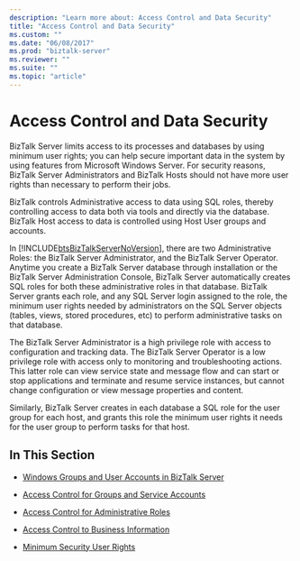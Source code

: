 ```yaml
---
description: "Learn more about: Access Control and Data Security"
title: "Access Control and Data Security"
ms.custom: ""
ms.date: "06/08/2017"
ms.prod: "biztalk-server"
ms.reviewer: ""
ms.suite: ""
ms.topic: "article"
---
```

# Access Control and Data Security
BizTalk Server limits access to its processes and databases by using minimum user rights; you can help secure important data in the system by using features from Microsoft Windows Server. For security reasons, BizTalk Server Administrators and BizTalk Hosts should not have more user rights than necessary to perform their jobs.  
  
 BizTalk controls Administrative access to data using SQL roles, thereby controlling access to data both via tools and directly via the database. BizTalk Host access to data is controlled using Host User groups and accounts.  
  
 In [!INCLUDE[btsBizTalkServerNoVersion](../includes/btsbiztalkservernoversion-md.md)], there are two Administrative Roles: the BizTalk Server Administrator, and the BizTalk Server Operator. Anytime you create a BizTalk Server database through installation or the BizTalk Server Administration Console, BizTalk Server automatically creates SQL roles for both these administrative roles in that database. BizTalk Server grants each role, and any SQL Server login assigned to the role, the minimum user rights needed by administrators on the SQL Server objects (tables, views, stored procedures, etc) to perform administrative tasks on that database.  
  
 The BizTalk Server Administrator is a high privilege role with access to configuration and tracking data. The BizTalk Server Operator is a low privilege role with access only to monitoring and troubleshooting actions. This latter role can view service state and message flow and can start or stop applications and terminate and resume service instances, but cannot change configuration or view message properties and content.  
  
 Similarly, BizTalk Server creates in each database a SQL role for the user group for each host, and grants this role the minimum user rights it needs for the user group to perform tasks for that host.  
  
## In This Section  
  
-   [Windows Groups and User Accounts in BizTalk Server](../core/windows-groups-and-user-accounts-in-biztalk-server.md)  
  
-   [Access Control for Groups and Service Accounts](../core/access-control-for-groups-and-service-accounts.md)  
  
-   [Access Control for Administrative Roles](../core/access-control-for-administrative-roles.md)  
  
-   [Access Control to Business Information](../core/access-control-to-business-information.md)  
  
-   [Minimum Security User Rights](../core/minimum-security-user-rights.md)
